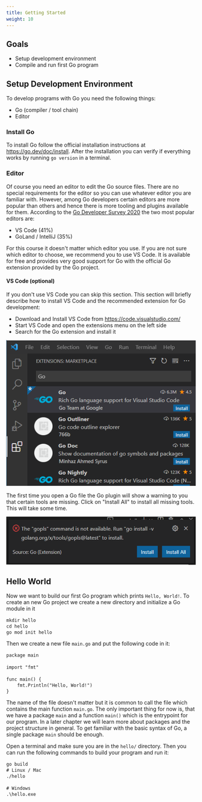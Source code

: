 ```yaml
---
title: Getting Started
weight: 10
---
```

## Goals

* Setup development environment
* Compile and run first Go program


## Setup Development Environment

To develop programs with Go you need the following things:

* Go (compiler / tool chain)
* Editor


### Install Go

To install Go follow the official installation instructions at https://go.dev/doc/install. After the installation you can verify if everything works by running `go version` in a terminal.


### Editor

Of course you need an editor to edit the Go source files. There are no special requirements for the editor so you can use whatever editor you are familiar with.
However, among Go developers certain editors are more popular than others and hence there is more tooling and plugins available for them. According to the [Go Developer Survey 2020](https://go.dev/blog/survey2020-results) the two most popular editors are:

* VS Code (41%)
* GoLand / IntelliJ (35%)

For this course it doesn't matter which editor you use. If you are not sure which editor to choose, we recommend you to use VS Code. It is available for free and provides very good support for Go with the official Go extension provided by the Go project.


#### VS Code (optional)

If you don't use VS Code you can skip this section. This section will briefly describe how to install VS Code and the recommended extension for Go development:

* Download and Install VS Code from https://code.visualstudio.com/
* Start VS Code and open the extensions menu on the left side
* Search for the Go extension and install it

![VS Code Go Extension](vs_code_golang_extension.png)

The first time you open a Go file the Go plugin will show a warning to you that certain tools are missing. Click on "Install All" to install all missing tools. This will take some time.

![VS Code Go Extension Error Message](vs_code_golang_extension_error_message.png)


## Hello World

Now we want to build our first Go program which prints `Hello, World!`.
To create an new Go project we create a new directory and initialize a Go module in it
```shell
mkdir hello
cd hello
go mod init hello
```

Then we create a new file `main.go` and put the following code in it:
```golang
package main

import "fmt"

func main() {
	fmt.Println("Hello, World!")
}
```

The name of the file doesn't matter but it is common to call the file which contains the main function `main.go`. The only important thing for now is, that we have a package `main` and a function `main()` which is the entrypoint for our program. In a later chapter we will learn more about packages and the project structure in general. To get familiar with the basic syntax of Go, a single package `main` should be enough.

Open a terminal and make sure you are in the `hello/` directory. Then you can run the following commands to build your program and run it:
```shell
go build
# Linux / Mac
./hello

# Windows
.\hello.exe
```

